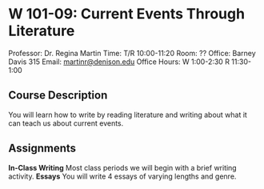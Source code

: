 # W 101-09: Current Events Through Literature
Professor: Dr. Regina Martin
Time: T/R 10:00-11:20 Room: ??
Office: Barney Davis 315 Email: martinr@denison.edu
Office Hours: W 1:00-2:30 R 11:30-1:00

## Course Description
You will learn how to write by reading literature and writing about what it can teach us about current events. 

## Assignments
**In-Class Writing** Most class periods we will begin with a brief writing activity. 
**Essays** You will write 4 essays of varying lengths and genre.



